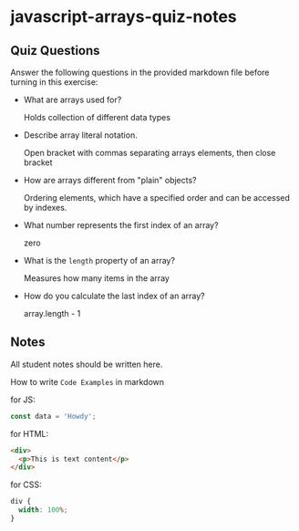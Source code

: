 # javascript-arrays-quiz-notes

## Quiz Questions

Answer the following questions in the provided markdown file before turning in this exercise:

- What are arrays used for?

  Holds collection of different data types

- Describe array literal notation.

  Open bracket with commas separating arrays elements, then close bracket

- How are arrays different from "plain" objects?

  Ordering elements, which have a specified order and can be accessed by indexes.

- What number represents the first index of an array?

  zero

- What is the `length` property of an array?

  Measures how many items in the array

- How do you calculate the last index of an array?

  array.length - 1

## Notes

All student notes should be written here.

How to write `Code Examples` in markdown

for JS:

```javascript
const data = 'Howdy';
```

for HTML:

```html
<div>
  <p>This is text content</p>
</div>
```

for CSS:

```css
div {
  width: 100%;
}
```

